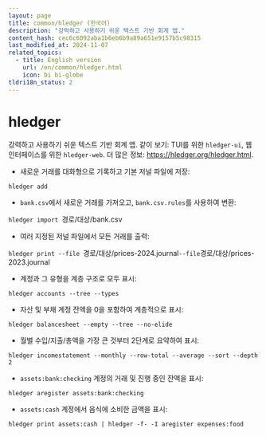 ```yaml
---
layout: page
title: common/hledger (한국어)
description: "강력하고 사용하기 쉬운 텍스트 기반 회계 앱."
content_hash: cec6c6092aba1b6eb6b9a89a651e9157b5c98315
last_modified_at: 2024-11-07
related_topics:
  - title: English version
    url: /en/common/hledger.html
    icon: bi bi-globe
tldri18n_status: 2
---
```

# hledger

강력하고 사용하기 쉬운 텍스트 기반 회계 앱.
같이 보기: TUI를 위한 `hledger-ui`, 웹 인터페이스를 위한 `hledger-web`.
더 많은 정보: <https://hledger.org/hledger.html>.

- 새로운 거래를 대화형으로 기록하고 기본 저널 파일에 저장:

`hledger add`

- `bank.csv`에서 새로운 거래를 가져오고, `bank.csv.rules`를 사용하여 변환:

`hledger import `<span class="tldr-var badge badge-pill bg-dark-lm bg-white-dm text-white-lm text-dark-dm font-weight-bold">경로/대상/bank.csv</span>

- 여러 지정된 저널 파일에서 모든 거래를 출력:

`hledger print --file `<span class="tldr-var badge badge-pill bg-dark-lm bg-white-dm text-white-lm text-dark-dm font-weight-bold">경로/대상/prices-2024.journal</span>` --file `<span class="tldr-var badge badge-pill bg-dark-lm bg-white-dm text-white-lm text-dark-dm font-weight-bold">경로/대상/prices-2023.journal</span>

- 계정과 그 유형을 계층 구조로 모두 표시:

`hledger accounts --tree --types`

- 자산 및 부채 계정 잔액을 0을 포함하여 계층적으로 표시:

`hledger balancesheet --empty --tree --no-elide`

- 월별 수입/지출/총액을 가장 큰 것부터 2단계로 요약하여 표시:

`hledger incomestatement --monthly --row-total --average --sort --depth 2`

- `assets:bank:checking` 계정의 거래 및 진행 중인 잔액을 표시:

`hledger aregister assets:bank:checking`

- `assets:cash` 계정에서 음식에 소비한 금액을 표시:

`hledger print assets:cash | hledger -f- -I aregister expenses:food`
